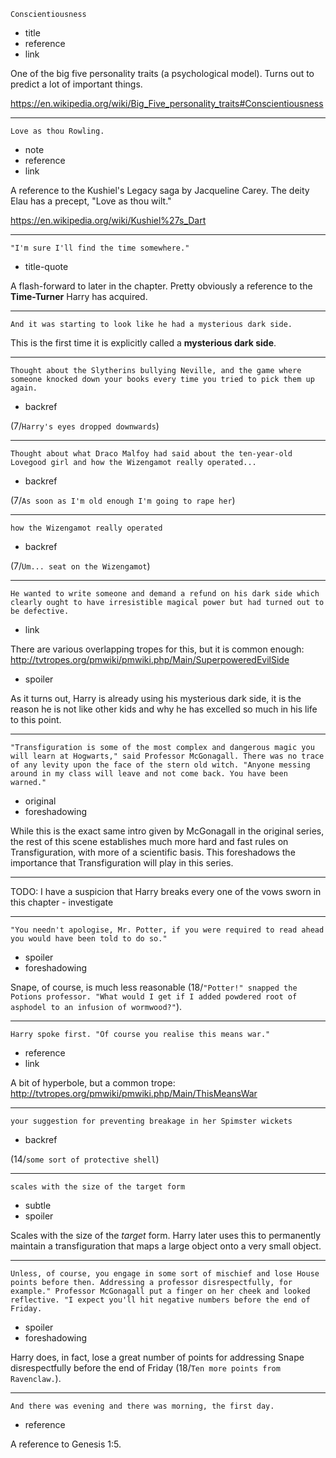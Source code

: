 ```
Conscientiousness
```

* title
* reference
* link

One of the big five personality traits (a psychological model).  Turns
out to predict a lot of important things.

https://en.wikipedia.org/wiki/Big_Five_personality_traits#Conscientiousness

---

```
Love as thou Rowling.
```

* note
* reference
* link

A reference to the Kushiel's Legacy saga by Jacqueline Carey.  The
deity Elau has a precept, "Love as thou wilt."

https://en.wikipedia.org/wiki/Kushiel%27s_Dart

---

```
"I'm sure I'll find the time somewhere."
```

* title-quote

A flash-forward to later in the chapter.  Pretty obviously a reference
to the **Time-Turner** Harry has acquired.

---

```
And it was starting to look like he had a mysterious dark side.
```

This is the first time it is explicitly called a **mysterious dark
side**.

---

```
Thought about the Slytherins bullying Neville, and the game where
someone knocked down your books every time you tried to pick them up
again.
```

* backref

(7/`Harry's eyes dropped downwards`)

---

```
Thought about what Draco Malfoy had said about the ten-year-old
Lovegood girl and how the Wizengamot really operated...
```

* backref

(7/`As soon as I'm old enough I'm going to rape her`)

---

```
how the Wizengamot really operated
```

* backref

(7/`Um... seat on the Wizengamot`)

---

```
He wanted to write someone and demand a refund on his dark side which
clearly ought to have irresistible magical power but had turned out to
be defective.
```

* link

There are various overlapping tropes for this, but it is common
enough: http://tvtropes.org/pmwiki/pmwiki.php/Main/SuperpoweredEvilSide

* spoiler

As it turns out, Harry is already using his mysterious dark side, it
is the reason he is not like other kids and why he has excelled so
much in his life to this point.

---

```
"Transfiguration is some of the most complex and dangerous magic you
will learn at Hogwarts," said Professor McGonagall. There was no trace
of any levity upon the face of the stern old witch. "Anyone messing
around in my class will leave and not come back. You have been
warned."
```

* original
* foreshadowing

While this is the exact same intro given by McGonagall in the original
series, the rest of this scene establishes much more hard and fast
rules on Transfiguration, with more of a scientific basis.  This
foreshadows the importance that Transfiguration will play in this
series.

---

TODO: I have a suspicion that Harry breaks every one of the vows
sworn in this chapter - investigate

---

```
"You needn't apologise, Mr. Potter, if you were required to read ahead
you would have been told to do so."
```

* spoiler
* foreshadowing

Snape, of course, is much less reasonable (18/`"Potter!" snapped the
Potions professor. "What would I get if I added powdered root of
asphodel to an infusion of wormwood?"`).

---

```
Harry spoke first. "Of course you realise this means war."
```

* reference
* link

A bit of hyperbole, but a common trope:
http://tvtropes.org/pmwiki/pmwiki.php/Main/ThisMeansWar

---

```
your suggestion for preventing breakage in her Spimster wickets
```

* backref

(14/`some sort of protective shell`)

---

```
scales with the size of the target form
```

* subtle
* spoiler

Scales with the size of the *target* form.  Harry later uses this to
permanently maintain a transfiguration that maps a large object onto a
very small object.

---

```
Unless, of course, you engage in some sort of mischief and lose House
points before then. Addressing a professor disrespectfully, for
example." Professor McGonagall put a finger on her cheek and looked
reflective. "I expect you'll hit negative numbers before the end of
Friday.
```

* spoiler
* foreshadowing

Harry does, in fact, lose a great number of points for addressing
Snape disrespectfully before the end of Friday (18/`Ten more points
from Ravenclaw.`).

---

```
And there was evening and there was morning, the first day.
```

* reference

A reference to Genesis 1:5.
